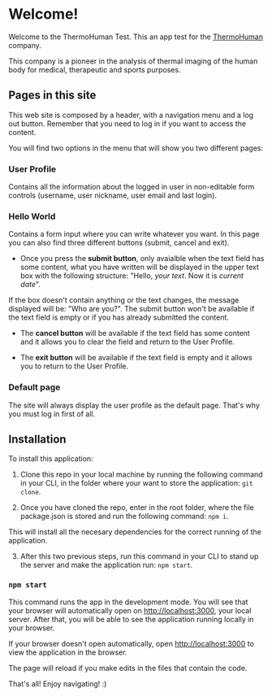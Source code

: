# Welcome!

Welcome to the ThermoHuman Test. This an app test for the [ThermoHuman](https://thermohuman.com/es/) company.

This company is a pioneer in the analysis of thermal imaging of the human body for medical, therapeutic and sports purposes.

## Pages in this site

This web site is composed by a header, with a navigation menu and a log out button. Remember that you need to log in if you want to access the content.

You will find two options in the menu that will show you two different pages:

### User Profile

Contains all the information about the logged in user in non-editable form controls (username, user nickname, user email and last login). 

### Hello World

Contains a form input where you can write whatever you want. In this page you can also find three different buttons (submit, cancel and exit). 

- Once you press the **submit button**, only avaialble when the text field has some content, what you have written will be displayed in the upper text box with the following structure: "Hello, _your text_. Now it is _current date_".

If the box doesn't contain anything or the text changes, the message displayed will be: "Who are you?". The submit button won't be available if the text field is empty or if you has already submitted the content.

- The **cancel button** will be available if the text field has some content and it allows you to clear the field and return to the User Profile.

- The **exit button** will be available if the text field is empty and it allows you to return to the User Profile.

### Default page

The site will always display the user profile as the default page. That's why you must log in first of all.

## Installation

To install this application:

1. Clone this repo in your local machine by running the following command in your CLI, in the folder where your want to store the application: `git clone`.

2. Once you have cloned the repo, enter in the root folder, where the file package.json is stored and run the following command: `npm i`.

This will install all the necesary dependencies for the correct running of the application.

3. After this two previous steps, run this command in your CLI to stand up the server and make the application run: `npm start`.

### `npm start`

This command runs the app in the development mode. You will see that your browser will automatically open on [http://localhost:3000](http://localhost:3000), your local server. After that, you will be able to see the application running locally in your browser. 

If your browser doesn't open automatically, open [http://localhost:3000](http://localhost:3000) to view the application in the browser.

The page will reload if you make edits in the files that contain the code.

That's all! Enjoy navigating! :)
